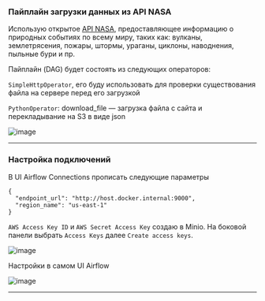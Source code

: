 ### Пайплайн загрузки данных из API NASA

Использую открытое [API NASA](https://eonet.gsfc.nasa.gov/what-is-eonet), предоставляющее информацию о природных событиях по всему миру, таких как: вулканы, землетрясения, пожары, штормы, ураганы, циклоны, наводнения, пыльные бури и пр.

Пайплайн (DAG) будет состоять из следующих операторов:

`SimpleHttpOperator`, его буду использовать для проверки существования файла на сервере перед его загрузкой

`PythonOperator`: download_file — загрузка файла с сайта и перекладывание на S3 в виде json

![image](https://github.com/user-attachments/assets/1ba6df35-b7c8-4de2-a7d4-bc93ded0c6cf)

------------------------------------------------------

### Настройка подключений

В UI Airflow Connections прописать следующие параметры

```
{
  "endpoint_url": "http://host.docker.internal:9000",
  "region_name": "us-east-1"
}
```

`AWS Access Key ID` и `AWS Secret Access Key` создаю в Minio. На боковой панели выбрать `Access Keys` далее `Create access keys`.

![image](https://github.com/user-attachments/assets/2a3f9135-71ac-414b-afc8-2b9d460248f7)

Настройки в самом UI Airflow

![image](https://github.com/user-attachments/assets/bde10bf3-b2e6-4017-a3eb-014b40f4af47)

------------------------------------------------------
